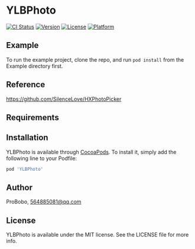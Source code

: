 # YLBPhoto

[![CI Status](https://img.shields.io/travis/ProBobo/YLBPhoto.svg?style=flat)](https://travis-ci.org/ProBobo/YLBPhoto)
[![Version](https://img.shields.io/cocoapods/v/YLBPhoto.svg?style=flat)](https://cocoapods.org/pods/YLBPhoto)
[![License](https://img.shields.io/cocoapods/l/YLBPhoto.svg?style=flat)](https://cocoapods.org/pods/YLBPhoto)
[![Platform](https://img.shields.io/cocoapods/p/YLBPhoto.svg?style=flat)](https://cocoapods.org/pods/YLBPhoto)

## Example

To run the example project, clone the repo, and run `pod install` from the Example directory first.

## Reference 
https://github.com/SilenceLove/HXPhotoPicker

## Requirements

## Installation

YLBPhoto is available through [CocoaPods](https://cocoapods.org). To install
it, simply add the following line to your Podfile:

```ruby
pod 'YLBPhoto'
```

## Author

ProBobo, 564885081@qq.com

## License

YLBPhoto is available under the MIT license. See the LICENSE file for more info.
